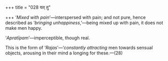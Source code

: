 +++
title = "028 यत् तु"

+++
‘*Mixed with pain*’—interspersed with pain; and not pure, hence
described as ‘*bringing unhappiness*,’—being mixed up with pain, it does
not make men happy.

‘*Apratīpam*’—imperceptible, though real.

This is the form of ‘*Rajas*’—‘*constantly attracting* men towards
sensual objects, arousing in their mind a longing for these.—(28)


